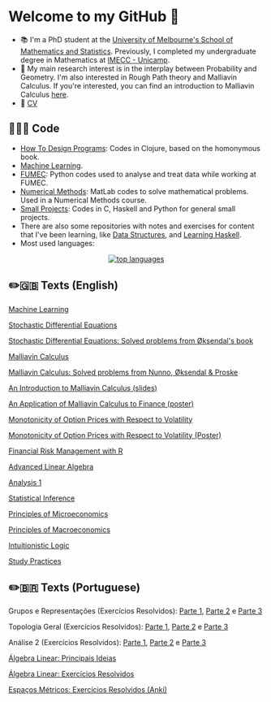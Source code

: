 # Welcome to my GitHub 👋

- 📚 I'm a PhD student at the [University of Melbourne's School of Mathematics and Statistics](https://ms.unimelb.edu.au/). Previously, I completed my undergraduate degree in Mathematics at [IMECC - Unicamp](https://www.ime.unicamp.br/).
- 🔎 My main research interest is in the interplay between Probability and Geometry. I'm also interested in Rough Path theory and Malliavin Calculus. If you're interested, you can find an introduction to Malliavin Calculus [here](https://github.com/adairneto/Malliavin-Calculus/blob/main/seminario.pdf). 
- 📃 [CV](https://github.com/adairneto/CV/blob/main/CV.pdf)

## 👨🏻‍💻 Code

- [How To Design Programs](https://github.com/adairneto/How-to-Design-Programs): Codes in Clojure, based on the homonymous book.
- [Machine Learning](https://github.com/adairneto/Machine-Learning).
- [FUMEC](https://github.com/adairneto/FUMEC): Python codes used to analyse and treat data while working at FUMEC.
- [Numerical Methods](https://github.com/adairneto/Numerical-Analysis): MatLab codes to solve mathematical problems. Used in a Numerical Methods course.
- [Small Projects](https://github.com/adairneto/Small-Projects): Codes in C, Haskell and Python for general small projects.
- There are also some repositories with notes and exercises for content that I've been learning, like [Data Structures](https://github.com/adairneto/Small-Projects/blob/main/Data_Structures.org), and [Learning Haskell](https://github.com/adairneto/Learning-Haskell).
- Most used languages:
<p align="center">
  <a href="https://github.com/anuraghazra/github-readme-stats">
    <img src="https://github-readme-stats.vercel.app/api/top-langs/?username=adairneto&&show_icons=true&hide_title=true&theme=radical&layout=compact&hide_border=true&border_radius=30&langs_count=15&exclude_repo=Analyseroom&hide=html,css,tex" alt="top languages"/>
  </a>
</p>

## ✏️🇬🇧 Texts (English)

[Machine Learning](https://github.com/adairneto/Machine-Learning/blob/main/MachineLearning.pdf)

[Stochastic Differential Equations](https://github.com/adairneto/Stochastic-Differential-Equations/blob/main/Notes/Main.pdf)

[Stochastic Differential Equations: Solved problems from Øksendal's book](https://github.com/adairneto/Stochastic-Differential-Equations/tree/main/Exercises%20(pdf))

[Malliavin Calculus](https://github.com/adairneto/Malliavin-Calculus/blob/main/Literature%20Notes/Literature-Notes.pdf)

[Malliavin Calculus: Solved problems from Nunno, Øksendal & Proske](https://github.com/adairneto/Malliavin-Calculus/tree/main/Exercises)

[An Introduction to Malliavin Calculus (slides)](https://github.com/adairneto/Malliavin-Calculus/blob/main/seminario.pdf)

[An Application of Malliavin Calculus to Finance (poster)](https://github.com/adairneto/Malliavin-Calculus/blob/main/Poster%202024.pdf)

[Monotonicity of Option Prices with Respect to Volatility](https://github.com/adairneto/Stochastic-Differential-Equations/blob/main/Monotonicity.pdf)

[Monotonicity of Option Prices with Respect to Volatility (Poster)](https://github.com/adairneto/Malliavin-Calculus/blob/main/202309120742%20Poster%20Congresso%202023.pdf)

[Financial Risk Management with R](https://github.com/adairneto/Finance/blob/main/Notes.pdf)

[Advanced Linear Algebra](https://raw.githubusercontent.com/adairneto/Advanced-Linear-Algebra/main/Main.pdf)

[Analysis 1](https://raw.githubusercontent.com/adairneto/Analysis-1/main/Analysis_Notes.pdf)

[Statistical Inference](https://raw.githubusercontent.com/adairneto/Statistical-Inference/main/Stat_Inf.pdf)

[Principles of Microeconomics](https://raw.githubusercontent.com/adairneto/Microeconomics/main/MIT_14.01.pdf)

[Principles of Macroeconomics](https://raw.githubusercontent.com/adairneto/Macroeconomics/main/Macroeconomics.pdf)

[Intuitionistic Logic](https://raw.githubusercontent.com/adairneto/Intuitionistic-Logic/main/intuitionistic.pdf)

[Study Practices](https://github.com/adairneto/adairneto/blob/main/Study%20Practices.md)

## ✏️🇧🇷 Texts (Portuguese)

Grupos e Representações (Exercícios Resolvidos): [Parte 1](https://github.com/adairneto/Grupos-e-Representa-es/blob/main/Exerc%C3%ADcios%20P1%20MA446.pdf), [Parte 2](https://github.com/adairneto/Grupos-e-Representa-es/blob/main/Exerc%C3%ADcios%20P2%20MA446.pdf) e [Parte 3](https://github.com/adairneto/Grupos-e-Representa-es/blob/main/Exerc%C3%ADcios%20P3%20MA446.pdf)

Topologia Geral (Exercícios Resolvidos): [Parte 1](https://github.com/adairneto/Topologia-Geral/blob/main/Exerc%C3%ADcios%20P1%20MA453.pdf), [Parte 2](https://github.com/adairneto/Topologia-Geral/blob/main/Exerc%C3%ADcios%20P2%20MA453.pdf) e [Parte 3](https://github.com/adairneto/Topologia-Geral/blob/main/Exerc%C3%ADcios%20P3%20MA453.pdf)

Análise 2 (Exercícios Resolvidos): [Parte 1](https://github.com/adairneto/An-lise-2/blob/main/Exerc%C3%ADcios%20P1%20MA602.pdf), [Parte 2](https://github.com/adairneto/An-lise-2/blob/main/Exerc%C3%ADcios%20P2%20MA602.pdf) e [Parte 3](https://github.com/adairneto/An-lise-2/blob/main/Exerc%C3%ADcios%20P3%20MA602.pdf)

[Álgebra Linear: Principais Ideias](https://github.com/adairneto/Algebra-Linear/raw/main/algelin-resumo.pdf)

[Álgebra Linear: Exercícios Resolvidos](https://github.com/adairneto/Algebra-Linear/tree/main/Exerc%C3%ADcios%20Resolvidos)

[Espaços Métricos: Exercícios Resolvidos (Anki)](https://github.com/adairneto/Metric-Spaces/blob/main/Espa%C3%A7os%20M%C3%A9tricos.apkg)
